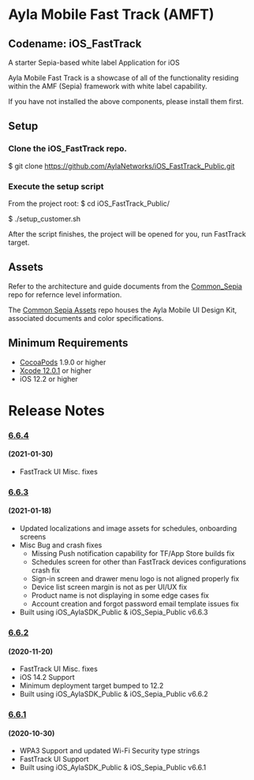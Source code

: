 # Ayla Mobile Fast Track (AMFT)
## Codename: iOS_FastTrack 
A starter Sepia-based white label Application for iOS

Ayla Mobile Fast Track is a showcase of all of the functionality residing within the AMF (Sepia) framework with white label capability.

If you have not installed the above components, please install them first.

## Setup
### Clone the iOS_FastTrack repo.

$ git clone https://github.com/AylaNetworks/iOS_FastTrack_Public.git

### Execute the setup script

From the project root:
$ cd iOS_FastTrack_Public/


$ ./setup_customer.sh

After the script finishes, the project will be opened for you, run FastTrack target.

## Assets

Refer to the architecture and guide documents from the [Common_Sepia](https://github.com/AylaNetworks/common_sepia_Public) repo for refernce level information.

The [Common Sepia Assets](https://github.com/AylaNetworks/common_sepia_assets_Public/) repo houses the Ayla Mobile UI Design Kit, associated documents and color specifications.


## Minimum Requirements

- [CocoaPods](http://cocoapods.org) 1.9.0 or higher
- [Xcode 12.0.1](https://developer.apple.com/xcode/downloads/) or higher
- iOS 12.2 or higher

# Release Notes

### [6.6.4](https://github.com/AylaNetworks/iOS_FastTrack_Public/releases/tag/v6.6.4)
#### (2021-01-30)
- FastTrack UI Misc. fixes


### [6.6.3](https://github.com/AylaNetworks/iOS_FastTrack_Public/releases/tag/v6.6.3)
#### (2021-01-18)
- Updated localizations and image assets for schedules, onboarding screens
- Misc Bug and crash fixes
  - Missing Push notification capability for TF/App Store builds fix
  - Schedules screen for other than FastTrack devices configurations crash fix
  - Sign-in screen and drawer menu logo is not aligned properly fix
  - Device list screen margin is not as per UI/UX fix
  - Product name is not displaying in some edge cases fix
  - Account creation and forgot password email template issues fix
- Built using iOS_AylaSDK_Public  & iOS_Sepia_Public v6.6.3

### [6.6.2](https://github.com/AylaNetworks/iOS_FastTrack_Public/releases/tag/v6.6.2)
#### (2020-11-20)
- FastTrack UI Misc. fixes
- iOS 14.2 Support
- Minimum deployment target bumped to 12.2
- Built using iOS_AylaSDK_Public & iOS_Sepia_Public v6.6.2

### [6.6.1](https://github.com/AylaNetworks/iOS_FastTrack_Public/releases/tag/v6.6.1)
#### (2020-10-30)
- WPA3 Support and updated Wi-Fi Security type strings
- FastTrack UI Support
- Built using iOS_AylaSDK_Public  & iOS_Sepia_Public v6.6.1
